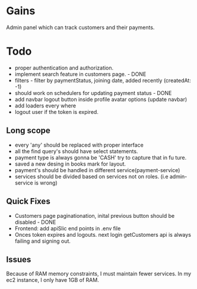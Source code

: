 # Gains
Admin panel which can track customers and their payments.


# Todo
- proper authentication and authorization.
- implement search feature in customers page. - DONE
- filters - filter by paymentStatus, joining date, added recently (createdAt: -1)
- should work on schedulers for updating payment status - DONE
- add navbar logout button inside profile avatar options (update navbar)
- add loaders every where
- logout user if the token is expired.

## Long scope
- every 'any' should be replaced with proper interface
- all the find query's should have select statements.
- payment type is always gonna be 'CASH' try to capture that in fu ture.
- saved a new desing in books mark for layout.
- payment's should be handled in different service(payment-service)
- services should be divided based on services not on roles. (i.e admin-service is wrong)

## Quick Fixes
- Customers page paginationation, inital previous button should be disabled - DONE
- Frontend: add apiSlic end points in .env file 
- Onces token expires and logouts. next login getCustomers api is always failing and signing out.


## Issues 
 Because of RAM memory constraints, I must maintain fewer services. In my ec2 instance, I only have 1GB of RAM.